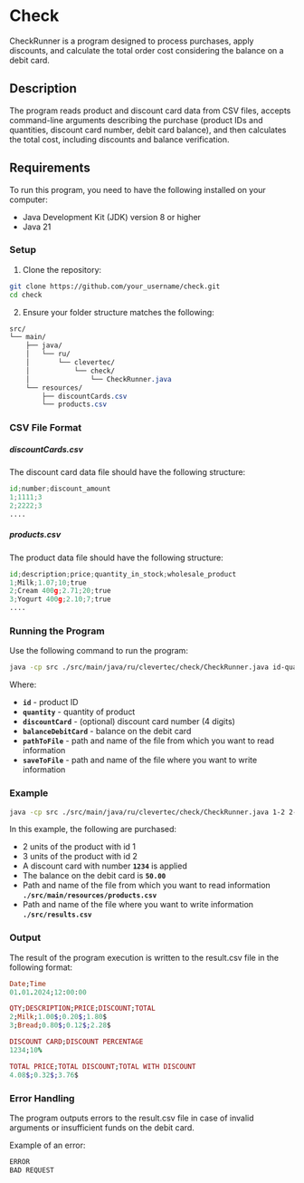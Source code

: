 # Check

CheckRunner is a program designed to process purchases, apply discounts, and calculate the total order cost considering the balance on a debit card.

## Description

The program reads product and discount card data from CSV files, accepts command-line arguments describing the purchase (product IDs and quantities, discount card number, debit card balance), and then calculates the total cost, including discounts and balance verification.

## Requirements

To run this program, you need to have the following installed on your computer:

- Java Development Kit (JDK) version 8 or higher
- Java 21

### Setup

1. Clone the repository:

```sh
git clone https://github.com/your_username/check.git
cd check
```

2. Ensure your folder structure matches the following:

```css
src/
└── main/
    ├── java/
    │   └── ru/
    │       └── clevertec/
    │           └── check/
    │               └── CheckRunner.java
    └── resources/
        ├── discountCards.csv
        └── products.csv
```

### CSV File Format

##### discountCards.csv

The discount card data file should have the following structure:

```python
id;number;discount_amount
1;1111;3
2;2222;3
....
```

##### products.csv

The product data file should have the following structure:

```python
id;description;price;quantity_in_stock;wholesale_product
1;Milk;1.07;10;true
2;Cream 400g;2.71;20;true
3;Yogurt 400g;2.10;7;true
....
```

### Running the Program

Use the following command to run the program:

```sh
java -cp src ./src/main/java/ru/clevertec/check/CheckRunner.java id-quantity discountCard=xxxx balanceDebitCard=xxxx pathToFile=xxxx saveToFile=xxxx
```

Where:

- __`id`__ - product ID
- __`quantity`__ - quantity of product
- __`discountCard`__ - (optional) discount card number (4 digits)
- __`balanceDebitCard`__ - balance on the debit card
- __`pathToFile`__ - path and name of the file from which you want to read information
- __`saveToFile`__ - path and name of the file where you want to write information

### Example

```sh
java -cp src ./src/main/java/ru/clevertec/check/CheckRunner.java 1-2 2-3 discountCard=1234 balanceDebitCard=50.00 pathToFile=./src/main/resources/products.csv saveToFile=./src/results.csv
```

In this example, the following are purchased:

- 2 units of the product with id 1
- 3 units of the product with id 2
- A discount card with number __`1234`__ is applied
- The balance on the debit card is __`50.00`__
- Path and name of the file from which you want to read information __`./src/main/resources/products.csv`__
- Path and name of the file where you want to write information __`./src/results.csv`__

### Output

The result of the program execution is written to the result.csv file in the following format:

```ruby
Date;Time
01.01.2024;12:00:00

QTY;DESCRIPTION;PRICE;DISCOUNT;TOTAL
2;Milk;1.00$;0.20$;1.80$
3;Bread;0.80$;0.12$;2.28$

DISCOUNT CARD;DISCOUNT PERCENTAGE
1234;10%

TOTAL PRICE;TOTAL DISCOUNT;TOTAL WITH DISCOUNT
4.08$;0.32$;3.76$
```

### Error Handling

The program outputs errors to the result.csv file in case of invalid arguments or insufficient funds on the debit card.

Example of an error:

```python
ERROR
BAD REQUEST
```

